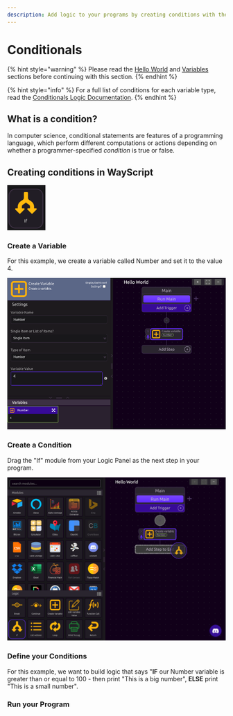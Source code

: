```yaml
---
description: Add logic to your programs by creating conditions with the If Module.
---
```


# Conditionals

{% hint style="warning" %}
Please read the [Hello World](hello-world.md) and [Variables](variables.md) sections before continuing with this section.
{% endhint %}

{% hint style="info" %}
For a full list of conditions for each variable type, read the [Conditionals Logic Documentation](../library/logic/conditionals.md).
{% endhint %}

## What is a condition?

In computer science, conditional statements are features of a programming language, which perform different computations or actions depending on whether a programmer-specified _condition_ is true or false.

## Creating conditions in WayScript

![](../.gitbook/assets/screenshot-2019-07-15-17.32.43.png)

### Create a Variable

For this example, we create a variable called Number and set it to the value 4. 

![](../.gitbook/assets/screenshot-2019-07-16-09.55.12.png)

### Create a Condition

Drag the "If" module from your Logic Panel as the next step in your program.

![](../.gitbook/assets/screenshot-2019-07-16-10.10.10.png)

### Define your Conditions

For this example, we want to build logic that says "**IF** our Number variable is greater than or equal to 100 - then print "This is a big number", **ELSE** print "This is a small number".

### Run your Program

